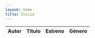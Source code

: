 ```yaml
---
layout: home
title: Inicio
---
```


<table id="tabla-obras" class="display" style="width:100%">
    <thead>
      <tr>
        <th>Autor</th>
        <th>Título</th>
        <th>Estreno</th>
        <th>Género</th>
      </tr>
    </thead>
    <tbody>
    </tbody>
</table>

  <script>
    Papa.parse("https://docs.google.com/spreadsheets/d/e/2PACX-1vSKUCQc45tMk7W-NkA6R46A0wwl94lGH64vvllB7QaoBZNcn2e9x2wDHsgkmcuny3NAvLBi2J9d2n8v/pub?output=csv", {
      download: true,
      header: true,
      complete: function(results) {
        const data = results.data;
        const tbody = $('#tabla-obras tbody');

        data.forEach(row => {
          if (row.Título) { // evitar filas vacías
            const fila = `
              <tr>
                <td>${row.Autor}</td>
                <td><a href="obras/${row.ID}.html">${row.Título}</a></td>
                <td>${row.Estreno}</td>
                <td>${row.Género}</td>
              </tr>`;
            tbody.append(fila);
          }
        });

        $('#tabla-obras').DataTable({
          language: {
            url: '//cdn.datatables.net/plug-ins/1.13.4/i18n/es-ES.json'
          }
        });
      }
    });
  </script>